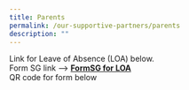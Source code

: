 ```yaml
---
title: Parents
permalink: /our-supportive-partners/parents
description: ""
---
```

<p>Link for Leave of Absence (LOA) below.<br />Form SG link --&gt;&nbsp;<strong><a href="https://go.gov.sg/opss-loa" target="_blank" rel="noopener" data-icon="" data-fallback="Find out more">FormSG for LOA</a></strong><br />QR code for form below</p>